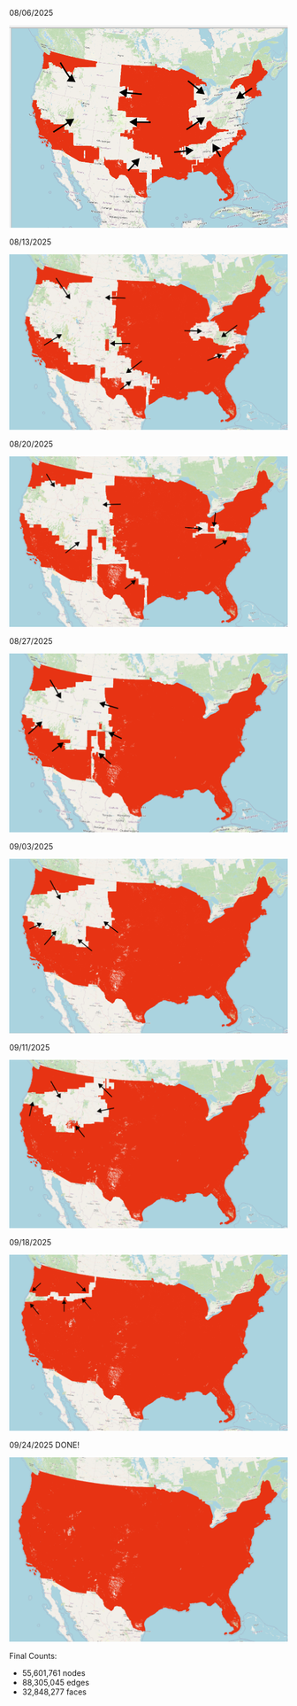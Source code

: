 08/06/2025

![aug082025](images/story_so_far.png)

08/13/2025

![aug132025](images/story_so_far_2.png)

08/20/2025

![aug202025](images/story_so_far_3.png)

08/27/2025

![aug202025](images/story_so_far_4.png)

09/03/2025

![sep032025](images/story_so_far_5.png)

09/11/2025

![sep112025](images/story_so_far_6.png)

09/18/2025

![sep112025](images/story_so_far_7.png)

09/24/2025 DONE!

![sep112025](images/story_so_far_8.png)

Final Counts:

* 55,601,761 nodes
* 88,305,045 edges
* 32,848,277 faces
